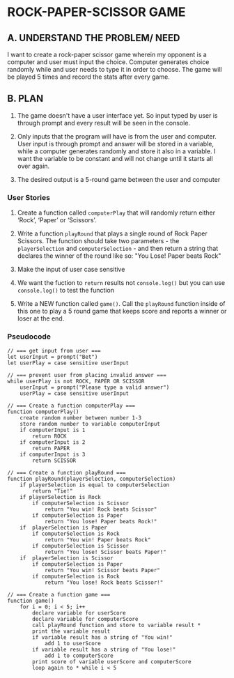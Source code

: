 # ROCK-PAPER-SCISSOR GAME

## A. UNDERSTAND THE PROBLEM/ NEED

I want to create a rock-paper scissor game wherein my opponent is a computer and user must input the choice. Computer generates choice randomly while and user needs to type it in order to choose. The game will be played 5 times and record the stats after every game.

## B. PLAN

1. The game doesn't have a user interface yet. So input typed by user is through prompt and every result will be seen in the console.

2. Only inputs that the program will have is from the user and computer. User input is through prompt and answer will be stored in a variable, while a computer generates randomly and store it also in a variable. I want the variable to be constant and will not change until it starts all over again.

3. The desired output is a 5-round game between the user and computer

### User Stories

1. Create a function called `computerPlay` that will randomly return either ‘Rock’, ‘Paper’ or ‘Scissors’.

2. Write a function `playRound` that plays a single round of Rock Paper Scissors. The function should take two parameters - the `playerSelection` and `computerSelection` - and then return a string that declares the winner of the round like so: "You Lose! Paper beats Rock"

3. Make the input of user case sensitive

4. We want the fuction to `return` results not `console.log()` but you can use `console.log()` to test the function

5. Write a NEW function called `game()`. Call the `playRound` function inside of this one to play a 5 round game that keeps score and reports a winner or loser at the end.

### Pseudocode

```javascipt
// === get input from user ===
let userInput = prompt("Bet")
let userPlay = case sensitive userInput

// === prevent user from placing invalid answer ===
while userPlay is not ROCK, PAPER OR SCISSOR
    userInput = prompt("Please type a valid answer")
    userPlay = case sensitive userInput
    
// === Create a function computerPlay ===
function computerPlay()
    create random number between number 1-3
    store random number to variable computerInput
    if computerInput is 1
        return ROCK 
    if computerInput is 2
        return PAPER
    if computerInput is 3
        return SCISSOR

// === Create a function playRound ===
function playRound(playerSelection, computerSelection)
    if playerSelection is equal to computerSelection
        return "Tie!"
    if playerSelection is Rock
        if computerSelection is Scissor
            return "You win! Rock beats Scissor"
        if computerSelection is Paper
            return "You lose! Paper beats Rock!"
    if  playerSelection is Paper 
        if computerSelection is Rock
            return "You win! Paper beats Rock"
        if computerSelection is Scissor
            return "You lose! Scissor beats Paper!"
    if  playerSelection is Scissor
        if computerSelection is Paper
            return "You win! Scissor beats Paper"
        if computerSelection is Rock
            return "You lose! Rock beats Scissor!"

// === Create a function game ===
function game() 
    for i = 0; i < 5; i++
        declare variable for userScore
        declare variable for computerScore
        call playRound function and store to variable result *
        print the variable result 
        if variable result has a string of "You win!"
            add 1 to userScore
        if variable result has a string of "You lose!"
            add 1 to computerScore
        print score of variable userScore and computerScore
        loop again to * while i < 5
```